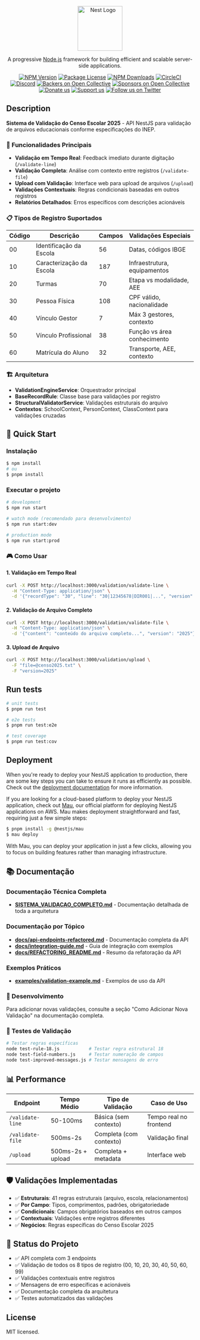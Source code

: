 <p align="center">
  <a href="http://nestjs.com/" target="blank"><img src="https://nestjs.com/img/logo-small.svg" width="120" alt="Nest Logo" /></a>
</p>

[circleci-image]: https://img.shields.io/circleci/build/github/nestjs/nest/master?token=abc123def456
[circleci-url]: https://circleci.com/gh/nestjs/nest

  <p align="center">A progressive <a href="http://nodejs.org" target="_blank">Node.js</a> framework for building efficient and scalable server-side applications.</p>
    <p align="center">
<a href="https://www.npmjs.com/~nestjscore" target="_blank"><img src="https://img.shields.io/npm/v/@nestjs/core.svg" alt="NPM Version" /></a>
<a href="https://www.npmjs.com/~nestjscore" target="_blank"><img src="https://img.shields.io/npm/l/@nestjs/core.svg" alt="Package License" /></a>
<a href="https://www.npmjs.com/~nestjscore" target="_blank"><img src="https://img.shields.io/npm/dm/@nestjs/common.svg" alt="NPM Downloads" /></a>
<a href="https://circleci.com/gh/nestjs/nest" target="_blank"><img src="https://img.shields.io/circleci/build/github/nestjs/nest/master" alt="CircleCI" /></a>
<a href="https://discord.gg/G7Qnnhy" target="_blank"><img src="https://img.shields.io/badge/discord-online-brightgreen.svg" alt="Discord"/></a>
<a href="https://opencollective.com/nest#backer" target="_blank"><img src="https://opencollective.com/nest/backers/badge.svg" alt="Backers on Open Collective" /></a>
<a href="https://opencollective.com/nest#sponsor" target="_blank"><img src="https://opencollective.com/nest/sponsors/badge.svg" alt="Sponsors on Open Collective" /></a>
  <a href="https://paypal.me/kamilmysliwiec" target="_blank"><img src="https://img.shields.io/badge/Donate-PayPal-ff3f59.svg" alt="Donate us"/></a>
    <a href="https://opencollective.com/nest#sponsor"  target="_blank"><img src="https://img.shields.io/badge/Support%20us-Open%20Collective-41B883.svg" alt="Support us"></a>
  <a href="https://twitter.com/nestframework" target="_blank"><img src="https://img.shields.io/twitter/follow/nestframework.svg?style=social&label=Follow" alt="Follow us on Twitter"></a>
</p>
  <!--[![Backers on Open Collective](https://opencollective.com/nest/backers/badge.svg)](https://opencollective.com/nest#backer)
  [![Sponsors on Open Collective](https://opencollective.com/nest/sponsors/badge.svg)](https://opencollective.com/nest#sponsor)-->

## Description

**Sistema de Validação do Censo Escolar 2025** - API NestJS para validação de arquivos educacionais conforme especificações do INEP.

### 🎯 Funcionalidades Principais

- **Validação em Tempo Real**: Feedback imediato durante digitação (`/validate-line`)
- **Validação Completa**: Análise com contexto entre registros (`/validate-file`)
- **Upload com Validação**: Interface web para upload de arquivos (`/upload`)
- **Validações Contextuais**: Regras condicionais baseadas em outros registros
- **Relatórios Detalhados**: Erros específicos com descrições acionáveis

### 📋 Tipos de Registro Suportados

| Código | Descrição                | Campos | Validações Especiais         |
| ------ | ------------------------ | ------ | ---------------------------- |
| 00     | Identificação da Escola  | 56     | Datas, códigos IBGE          |
| 10     | Caracterização da Escola | 187    | Infraestrutura, equipamentos |
| 20     | Turmas                   | 70     | Etapa vs modalidade, AEE     |
| 30     | Pessoa Física            | 108    | CPF válido, nacionalidade    |
| 40     | Vínculo Gestor           | 7      | Máx 3 gestores, contexto     |
| 50     | Vínculo Profissional     | 38     | Função vs área conhecimento  |
| 60     | Matrícula do Aluno       | 32     | Transporte, AEE, contexto    |

### 🏗️ Arquitetura

- **ValidationEngineService**: Orquestrador principal
- **BaseRecordRule**: Classe base para validações por registro
- **StructuralValidatorService**: Validações estruturais do arquivo
- **Contextos**: SchoolContext, PersonContext, ClassContext para validações cruzadas

## 🚀 Quick Start

### Instalação

```bash
$ npm install
# ou
$ pnpm install
```

### Executar o projeto

```bash
# development
$ npm run start

# watch mode (recomendado para desenvolvimento)
$ npm run start:dev

# production mode
$ npm run start:prod
```

### 🎮 Como Usar

#### 1. Validação em Tempo Real

```bash
curl -X POST http://localhost:3000/validation/validate-line \
  -H "Content-Type: application/json" \
  -d '{"recordType": "30", "line": "30|12345678|DIR001|...", "version": "2025"}'
```

#### 2. Validação de Arquivo Completo

```bash
curl -X POST http://localhost:3000/validation/validate-file \
  -H "Content-Type: application/json" \
  -d '{"content": "conteúdo do arquivo completo...", "version": "2025"}'
```

#### 3. Upload de Arquivo

```bash
curl -X POST http://localhost:3000/validation/upload \
  -F "file=@censo2025.txt" \
  -F "version=2025"
```

## Run tests

```bash
# unit tests
$ pnpm run test

# e2e tests
$ pnpm run test:e2e

# test coverage
$ pnpm run test:cov
```

## Deployment

When you're ready to deploy your NestJS application to production, there are some key steps you can take to ensure it runs as efficiently as possible. Check out the [deployment documentation](https://docs.nestjs.com/deployment) for more information.

If you are looking for a cloud-based platform to deploy your NestJS application, check out [Mau](https://mau.nestjs.com), our official platform for deploying NestJS applications on AWS. Mau makes deployment straightforward and fast, requiring just a few simple steps:

```bash
$ pnpm install -g @nestjs/mau
$ mau deploy
```

With Mau, you can deploy your application in just a few clicks, allowing you to focus on building features rather than managing infrastructure.

## 📚 Documentação

### Documentação Técnica Completa

- **[SISTEMA_VALIDACAO_COMPLETO.md](./SISTEMA_VALIDACAO_COMPLETO.md)** - Documentação detalhada de toda a arquitetura

### Documentação por Tópico

- **[docs/api-endpoints-refactored.md](./docs/api-endpoints-refactored.md)** - Documentação completa da API
- **[docs/integration-guide.md](./docs/integration-guide.md)** - Guia de integração com exemplos
- **[docs/REFACTORING_README.md](./docs/REFACTORING_README.md)** - Resumo da refatoração da API

### Exemplos Práticos

- **[examples/validation-example.md](./examples/validation-example.md)** - Exemplos de uso da API

### 🔧 Desenvolvimento

Para adicionar novas validações, consulte a seção "Como Adicionar Nova Validação" na documentação completa.

### 🧪 Testes de Validação

```bash
# Testar regras específicas
node test-rule-18.js           # Testar regra estrutural 18
node test-field-numbers.js     # Testar numeração de campos
node test-improved-messages.js # Testar mensagens de erro
```

## 📊 Performance

| Endpoint         | Tempo Médio       | Tipo de Validação       | Caso de Uso            |
| ---------------- | ----------------- | ----------------------- | ---------------------- |
| `/validate-line` | 50-100ms          | Básica (sem contexto)   | Tempo real no frontend |
| `/validate-file` | 500ms-2s          | Completa (com contexto) | Validação final        |
| `/upload`        | 500ms-2s + upload | Completa + metadata     | Interface web          |

## 🛡️ Validações Implementadas

- ✅ **Estruturais**: 41 regras estruturais (arquivo, escola, relacionamentos)
- ✅ **Por Campo**: Tipos, comprimentos, padrões, obrigatoriedade
- ✅ **Condicionais**: Campos obrigatórios baseados em outros campos
- ✅ **Contextuais**: Validações entre registros diferentes
- ✅ **Negócios**: Regras específicas do Censo Escolar 2025

## 🎯 Status do Projeto

- ✅ API completa com 3 endpoints
- ✅ Validação de todos os 8 tipos de registro (00, 10, 20, 30, 40, 50, 60, 99)
- ✅ Validações contextuais entre registros
- ✅ Mensagens de erro específicas e acionáveis
- ✅ Documentação completa da arquitetura
- ✅ Testes automatizados das validações

## License

MIT licensed.
